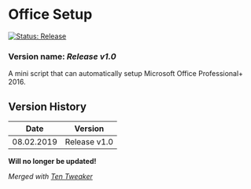 # Office Setup

[![Status: Release](https://img.shields.io/badge/Status-Release-green.svg?style=for-the-badge)](#)

### Version name: *Release v1.0*

A mini script that can automatically setup Microsoft Office Professional+ 2016.



## Version History
| Date       | Version      |
|------------|--------------|
| 08.02.2019 | Release v1.0 |

**Will no longer be updated!**

*Merged with [Ten Tweaker](https://github.com/MikronT/TenTweaker "Ten Tweaker Repository")*